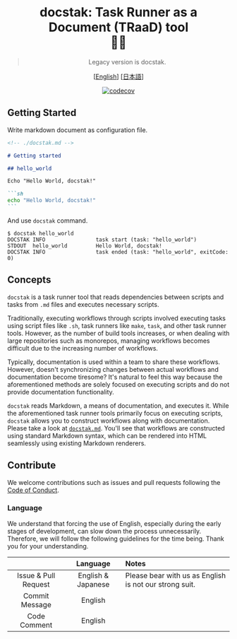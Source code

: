 <div align="center">

# docstak: Task Runner as a Document (TRaaD) tool<br>🐶🥞

> Legacy version is docstak.

[[English](./README.md)] [[日本語](./README.ja.md)]

[![codecov](https://codecov.io/gh/kasaikou/docstak/graph/badge.svg?token=QZTCJ1A852)](https://codecov.io/gh/kasaikou/docstak)
</div>

## Getting Started

Write markdown document as configuration file.

````md
<!-- ./docstak.md -->

# Getting started

## hello_world

Echo "Hello World, docstak!"

```sh
echo "Hello World, docstak!"
```
````

And use `docstak` command.

```terminal
$ docstak hello_world
DOCSTAK INFO                task start (task: "hello_world")
STDOUT  hello_world         Hello World, docstak!
DOCSTAK INFO                task ended (task: "hello_world", exitCode: 0)
```

## Concepts

`docstak` is a task runner tool that reads dependencies between scripts and tasks from `.md` files and executes necessary scripts.

Traditionally, executing workflows through scripts involved executing tasks using script files like `.sh`, task runners like `make`, `task`, and other task runner tools.
However, as the number of build tools increases, or when dealing with large repositories such as monorepos, managing workflows becomes difficult due to the increasing number of workflows.

Typically, documentation is used within a team to share these workflows.
However, doesn't synchronizing changes between actual workflows and documentation become tiresome?
It's natural to feel this way because the aforementioned methods are solely focused on executing scripts and do not provide documentation functionality.

`docstak` reads Markdown, a means of documentation, and executes it.
While the aforementioned task runner tools primarily focus on executing scripts, `docstak` allows you to construct workflows along with documentation.
Please take a look at [`docstak.md`](./docstak.md).
You'll see that workflows are constructed using standard Markdown syntax, which can be rendered into HTML seamlessly using existing Markdown renderers.

## Contribute

We welcome contributions such as issues and pull requests following the [Code of Conduct](./CODE_OF_CONDUCT.md).

### Language

We understand that forcing the use of English, especially during the early stages of development, can slow down the process unnecessarily.
Therefore, we will follow the following guidelines for the time being.
Thank you for your understanding.

| | Language | Notes |
| :-: | :-: | :-- |
| Issue & Pull Request | English & Japanese | Please bear with us as English is not our strong suit. |
| Commit Message | English |  |
| Code Comment | English |  |
